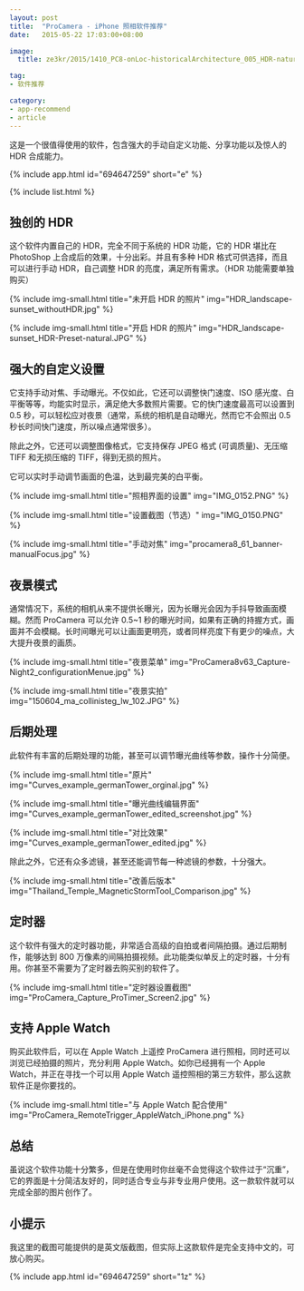 ```yaml
---
layout: post
title:  "ProCamera - iPhone 照相软件推荐"
date:   2015-05-22 17:03:00+08:00

image:
  title: ze3kr/2015/1410_PC8-onLoc-historicalArchitecture_005_HDR-natural.JPG

tag:
- 软件推荐

category: 
- app-recommend
- article
---
```


这是一个很值得使用的软件，包含强大的手动自定义功能、分享功能以及惊人的 HDR 合成能力。

{% include app.html id="694647259" short="e" %}

{% include list.html %}

独创的 HDR
------
这个软件内置自己的 HDR，完全不同于系统的 HDR 功能，它的 HDR 堪比在 PhotoShop 上合成后的效果，十分出彩。并且有多种 HDR 格式可供选择，而且可以进行手动 HDR，自己调整 HDR 的亮度，满足所有需求。（HDR 功能需要单独购买）

{% include img-small.html title="未开启 HDR 的照片" img="HDR_landscape-sunset_withoutHDR.jpg" %}

{% include img-small.html title="开启 HDR 的照片" img="HDR_landscape-sunset_HDR-Preset-natural.JPG" %}

强大的自定义设置
------
它支持手动对焦、手动曝光。不仅如此，它还可以调整快门速度、ISO 感光度、白平衡等等，均能实时显示，满足绝大多数照片需要。它的快门速度最高可以设置到 0.5 秒，可以轻松应对夜景（通常，系统的相机是自动曝光，然而它不会照出 0.5 秒长时间快门速度，所以噪点通常很多）。

除此之外，它还可以调整图像格式，它支持保存 JPEG 格式 (可调质量)、无压缩 TIFF 和无损压缩的 TIFF，得到无损的照片。

它可以实时手动调节画面的色温，达到最完美的白平衡。

{% include img-small.html title="照相界面的设置" img="IMG_0152.PNG" %}

{% include img-small.html title="设置截图（节选）" img="IMG_0150.PNG" %}

{% include img-small.html title="手动对焦" img="procamera8_61_banner-manualFocus.jpg" %}

夜景模式
------
通常情况下，系统的相机从来不提供长曝光，因为长曝光会因为手抖导致画面模糊。然而 ProCamera 可以允许 0.5~1 秒的曝光时间，如果有正确的持握方式，画面并不会模糊。长时间曝光可以让画面更明亮，或者同样亮度下有更少的噪点，大大提升夜景的画质。

{% include img-small.html title="夜景菜单" img="ProCamera8v63_Capture-Night2_configurationMenue.jpg" %}

{% include img-small.html title="夜景实拍" img="150604_ma_collinisteg_lw_102.JPG" %}

后期处理
-----
此软件有丰富的后期处理的功能，甚至可以调节曝光曲线等参数，操作十分简便。

{% include img-small.html title="原片" img="Curves_example_germanTower_orginal.jpg" %}

{% include img-small.html title="曝光曲线编辑界面" img="Curves_example_germanTower_edited_screenshot.jpg" %}

{% include img-small.html title="对比效果" img="Curves_example_germanTower_edited.jpg" %}

除此之外，它还有众多滤镜，甚至还能调节每一种滤镜的参数，十分强大。

{% include img-small.html title="改善后版本" img="Thailand_Temple_MagneticStormTool_Comparison.jpg" %}

定时器
------
这个软件有强大的定时器功能，非常适合高级的自拍或者间隔拍摄。通过后期制作，能够达到 800 万像素的间隔拍摄视频。此功能类似单反上的定时器，十分有用。你甚至不需要为了定时器去购买别的软件了。

{% include img-small.html title="定时器设置截图" img="ProCamera_Capture_ProTimer_Screen2.jpg" %}

支持 Apple Watch
------
购买此软件后，可以在 Apple Watch 上遥控 ProCamera 进行照相，同时还可以浏览已经拍摄的照片，充分利用 Apple Watch。如你已经拥有一个 Apple Watch，并正在寻找一个可以用 Apple Watch 遥控照相的第三方软件，那么这款软件正是你要找的。

{% include img-small.html title="与 Apple Watch 配合使用" img="ProCamera_RemoteTrigger_AppleWatch_iPhone.png" %}

总结
------
虽说这个软件功能十分繁多，但是在使用时你丝毫不会觉得这个软件过于“沉重”，它的界面是十分简洁友好的，同时适合专业与非专业用户使用。这一款软件就可以完成全部的图片创作了。

小提示
------
我这里的截图可能提供的是英文版截图，但实际上这款软件是完全支持中文的，可放心购买。

{% include app.html id="694647259" short="1z" %}
